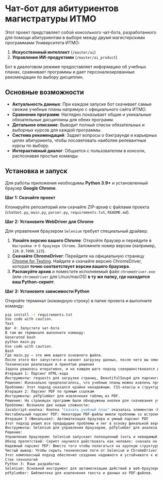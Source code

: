 # Чат-бот для абитуриентов магистратуры ИТМО

Этот проект представляет собой консольного чат-бота, разработанного для помощи абитуриентам в выборе между двумя магистерскими программами Университета ИТМО:
1.  **Искусственный интеллект** (`/master/ai`)
2.  **Управление ИИ-продуктами** (`/master/ai_product`)

Бот в диалоговом режиме предоставляет информацию об учебных планах, сравнивает программы и дает персонализированные рекомендации по выбору дисциплин.

## Основные возможности

*   **Актуальность данных**: При каждом запуске бот скачивает самые свежие учебные планы напрямую с официального сайта ИТМО.
*   **Сравнение программ**: Наглядно показывает общие и уникальные обязательные дисциплины для обеих программ.
*   **Детальное описание**: Выводит полный список обязательных и выборных курсов для каждой программы.
*   **Система рекомендаций**: Задает вопросы о бэкграунде и карьерных целях абитуриента, чтобы посоветовать наиболее релевантные курсы по выбору.
*   **Интерактивный диалог**: Общается с пользователем в консоли, распознавая простые команды.

## Установка и запуск

Для работы приложения необходимы **Python 3.9+** и установленный браузер **Google Chrome**.

**Шаг 1: Скачайте проект**

Клонируйте репозиторий или скачайте ZIP-архив с файлами проекта (`chatbot.py`, `main.py`, `parser.py`, `requirements.txt`, `README.md`).

**Шаг 2: Установите WebDriver для Chrome**

Для управления браузером `Selenium` требует специальный драйвер.

1.  **Узнайте версию вашего Chrome**: Откройте браузер и перейдите в `Настройки` -> `О браузере Chrome`. Запомните номер версии (например, `126.0.7890.123`).
2.  **Скачайте ChromeDriver**: Перейдите на официальную страницу [Chrome for Testing](https://googlechromelabs.github.io/chrome-for-testing/). Найдите и скачайте версию ChromeDriver, которая **точно соответствует версии вашего браузера**.
3.  **Распакуйте архив** и поместите исполняемый файл `chromedriver.exe` (или `chromedriver` для Linux/macOS) **в ту же папку, где находится ваш Python-скрипт**.

**Шаг 3: Установите зависимости Python**

Откройте терминал (командную строку) в папке проекта и выполните команду:
```bash
pip install -r requirements.txt
Use code with caution.
Text
Шаг 4: Запустите чат-бота
В том же терминале выполните команду:
Generated bash
python main.py
Use code with caution.
Bash
Где main.py — это имя вашего основного файла.
После этого бот запустится и начнет загрузку данных, после чего вы сможете задавать ему вопросы.
Техническая реализация и принятые решения
Задача решалась итеративно, и на каждом шаге подход совершенствовался для повышения надежности.
Итерация 1: Парсинг HTML-кода
Инструменты: requests для загрузки страниц, BeautifulSoup4 для парсинга HTML.
Решение: Изначально предполагалось, что учебные планы можно извлечь прямо из HTML-структуры сайта. Это самый быстрый и простой способ.
Проблема: Этот подход оказался крайне ненадежным. CSS-классы и структура сайта часто менялись, что приводило к постоянным ошибкам AttributeError и требовало бы постоянной переделки кода. Стало ясно, что HTML-верстка — нестабильный источник данных.
Итерация 2: Парсинг PDF по прямым ссылкам
Инструменты: pdfplumber для извлечения таблиц из PDF.
Решение: На страницах программ были обнаружены кнопки для скачивания учебных планов в формате PDF. PDF — это официальный документ со стандартизированной структурой, что делает его идеальным источником данных.
Проблема: Возникли две новые сложности:
JavaScript-кнопка: Кнопка "Скачать учебный план" оказалась элементом <button>, а не стандартной ссылкой <a>. Это значит, что скачивание инициируется через JavaScript, который библиотека requests выполнять не умеет.
Нестабильный парсинг PDF: Некоторые PDF-файлы имели проблемы со встроенными шрифтами, что вызывало ошибки в pdfplumber при попытке автоматического извлечения таблиц.
Итерация 3 (Финальная): Автоматизация браузера и умный парсинг PDF
Этот подход решил все предыдущие проблемы и лег в основу финальной версии.
Инструменты: Selenium для управления браузером, pdfplumber для анализа текста PDF.
Решение:
Управление браузером: Selenium запускает полноценный (хоть и невидимый) браузер Chrome. Он может выполнять JavaScript и имитировать действия пользователя.
Обход препятствий: Скрипт научился действовать как человек: сначала он закрывает всплывающий баннер о cookies, затем прокручивает страницу до нужной кнопки и только потом безопасно нажимает на нее, используя JS-клик для максимальной надежности.
Надежный парсинг PDF: Вместо того чтобы полагаться на хрупкую структуру таблиц, финальный парсер извлекает из PDF весь текст как единое целое. Затем он анализирует этот текст строка за строкой, используя ключевые слова-маркеры ("Обязательные дисциплины", "Пул выборных дисциплин", "Блок 2. Практика") для точного определения границ нужных нам списков курсов.
Чистый вывод: Чтобы скрыть технические логи от Selenium и ChromeDriver, были применены специальные опции, которые полностью перенаправляют все потоки системного вывода в "пустоту" (subprocess.DEVNULL).
Этот комплексный подход обеспечил создание надежного и устойчивого к изменениям на сайте приложения.
Стек технологий
Python 3: Язык разработки.
Selenium: Основной инструмент для автоматизации действий в веб-браузере (нажатие кнопок, скачивание файлов).
pdfplumber: Библиотека для извлечения текста и данных из PDF-файлов.